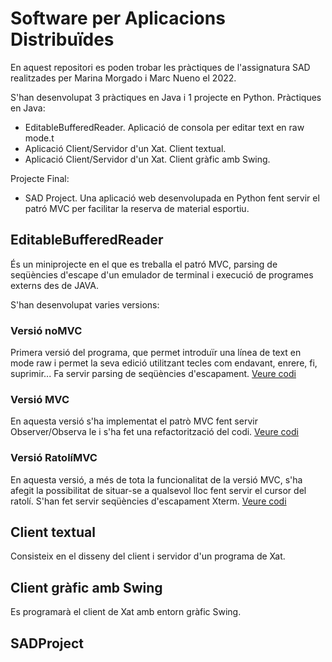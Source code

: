 # Software per Aplicacions Distribuïdes
En aquest repositori es poden trobar les pràctiques de l'assignatura SAD realitzades per Marina Morgado i Marc Nueno el 2022.

S'han desenvolupat 3 pràctiques en Java i 1 projecte en Python.
Pràctiques en Java:
- EditableBufferedReader. Aplicació de consola per editar text en raw mode.t  
- Aplicació Client/Servidor d'un Xat. Client textual.
- Aplicació Client/Servidor d'un Xat. Client gràfic amb Swing.

Projecte Final:
- SAD Project. Una aplicació web desenvolupada en Python fent servir el patró  MVC per facilitar la reserva de material esportiu.
## EditableBufferedReader
És un miniprojecte en el que es treballa el patró MVC, parsing de seqüències d'escape d'un emulador de terminal i execució de programes externs des de JAVA.

S'han desenvolupat varies versions:
### Versió noMVC
Primera versió del programa, que permet introduïr una línea de text en mode raw i permet la seva edició utilitzant tecles com endavant, enrere, fi, suprimir... Fa servir parsing de seqüències d'escapament.
[Veure codi](https://github.com/Marc-Nueno-Montolio/SAD/tree/main/EditableBufferedReader/noMVC)

### Versió MVC
En aquesta versió s'ha implementat el patrò MVC fent servir Observer/Observa le i s'ha fet una refactorització del codi.
[Veure codi](https://github.com/Marc-Nueno-Montolio/SAD/tree/main/EditableBufferedReader/MVC)

### Versió RatolíMVC
En aquesta versió, a més de tota la funcionalitat de la versió MVC, s'ha afegit la possibilitat de situar-se a qualsevol lloc fent servir el cursor del ratolí. S'han fet servir seqüències d'escapament Xterm.
[Veure codi](https://github.com/Marc-Nueno-Montolio/SAD/tree/main/EditableBufferedReader/RatoliMVC)

## Client textual
Consisteix en el disseny del client i servidor d'un programa de Xat. 

## Client gràfic amb Swing
Es programarà el client de Xat amb entorn gràfic Swing. 

## SADProject
